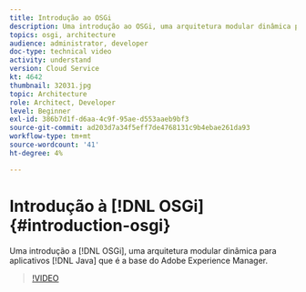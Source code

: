 ```yaml
---
title: Introdução ao OSGi
description: Uma introdução ao OSGi, uma arquitetura modular dinâmica para aplicativos Java que é a base do Adobe Experience Manager.
topics: osgi, architecture
audience: administrator, developer
doc-type: technical video
activity: understand
version: Cloud Service
kt: 4642
thumbnail: 32031.jpg
topic: Architecture
role: Architect, Developer
level: Beginner
exl-id: 386b7d1f-d6aa-4c9f-95ae-d553aaeb9bf3
source-git-commit: ad203d7a34f5eff7de4768131c9b4ebae261da93
workflow-type: tm+mt
source-wordcount: '41'
ht-degree: 4%

---
```


# Introdução à [!DNL OSGi] {#introduction-osgi}

Uma introdução a [!DNL OSGi], uma arquitetura modular dinâmica para aplicativos [!DNL Java] que é a base do Adobe Experience Manager.

>[!VIDEO](https://video.tv.adobe.com/v/32031/?quality=12&learn=on)
